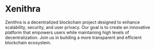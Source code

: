 # Xenithra
Zenithra is a decentralized blockchain project designed to enhance scalability, security, and user privacy. Our goal is to create an innovative platform that empowers users while maintaining high levels of decentralization. Join us in building a more transparent and efficient blockchain ecosystem.
